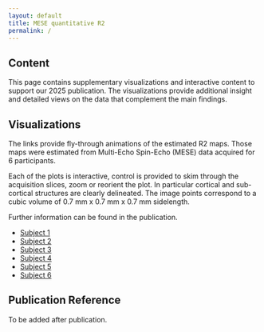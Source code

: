 ```yaml
---
layout: default
title: MESE quantitative R2
permalink: /
---
```


## Content

This page contains supplementary visualizations and interactive content to support our 2025 publication. The
visualizations provide additional insight and detailed views on the data that complement the main findings.

## Visualizations
The links provide fly-through animations of the estimated R2 maps.
Those maps were estimated from Multi-Echo Spin-Echo (MESE) data acquired for 6 participants.

Each of the plots is interactive, control is provided to skim through the acquisition slices, zoom or reorient the plot.
In particular cortical and sub-cortical structures are clearly delineated.
The image points correspond to a cubic volume of 0.7 mm x 0.7 mm x 0.7 mm sidelength.

Further information can be found in the publication.

- [Subject 1](data/fly_through_s-1.html)
- [Subject 2](data/fly_through_s-2.html)
- [Subject 3](data/fly_through_s-3.html)
- [Subject 4](data/fly_through_s-4.html)
- [Subject 5](data/fly_through_s-5.html)
- [Subject 6](data/fly_through_s-6.html)

## Publication Reference

To be added after publication.
